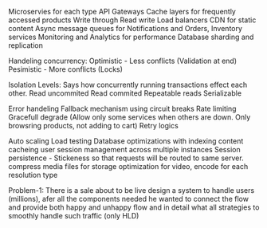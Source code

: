 Microservies for each type
API Gateways
Cache layers for frequently accessed products
	Write through
	Read write
Load balancers
CDN for static content
Async message queues for Notifications and Orders, Inventory services
Monitoring and Analytics for performance
Database sharding and replication


Handeling concurrency:
Optimistic - Less conflicts (Validation at end)
Pesimistic - More conflicts (Locks)

Isolation Levels:
Says how concurrently running transactions effect each other.
    Read uncommited
    Read commited
    Repeatable reads
    Serializable



Error handeling
Fallback mechanism using circuit breaks
Rate limiting
Gracefull degrade (Allow only some services when others are down. Only browsring products, not adding to cart)
Retry logics


Auto scaling
Load testing
Database optimizations with indexing
content cacheing
user session management across multiple instances
Session persistence - Stickeness so that requests will be routed to same server.
compress media files for storage optimization
for video, encode for each resolution type


Problem-1: There is a sale about to be live design a system to handle users (millions), afer all the components needed he wanted to connect the flow and provide both happy and unhappy flow and in detail what all strategies to smoothly handle such traffic (only HLD)
